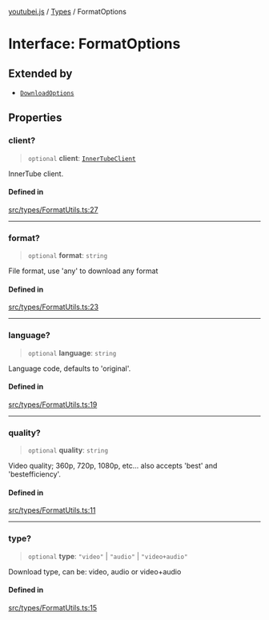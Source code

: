 [youtubei.js](../../../README.md) / [Types](../README.md) / FormatOptions

# Interface: FormatOptions

## Extended by

- [`DownloadOptions`](DownloadOptions.md)

## Properties

### client?

> `optional` **client**: [`InnerTubeClient`](../type-aliases/InnerTubeClient.md)

InnerTube client.

#### Defined in

[src/types/FormatUtils.ts:27](https://github.com/LuanRT/YouTube.js/blob/eb21af33db708f0355f4fb15881f5d4fabc7b06c/src/types/FormatUtils.ts#L27)

***

### format?

> `optional` **format**: `string`

File format, use 'any' to download any format

#### Defined in

[src/types/FormatUtils.ts:23](https://github.com/LuanRT/YouTube.js/blob/eb21af33db708f0355f4fb15881f5d4fabc7b06c/src/types/FormatUtils.ts#L23)

***

### language?

> `optional` **language**: `string`

Language code, defaults to 'original'.

#### Defined in

[src/types/FormatUtils.ts:19](https://github.com/LuanRT/YouTube.js/blob/eb21af33db708f0355f4fb15881f5d4fabc7b06c/src/types/FormatUtils.ts#L19)

***

### quality?

> `optional` **quality**: `string`

Video quality; 360p, 720p, 1080p, etc... also accepts 'best' and 'bestefficiency'.

#### Defined in

[src/types/FormatUtils.ts:11](https://github.com/LuanRT/YouTube.js/blob/eb21af33db708f0355f4fb15881f5d4fabc7b06c/src/types/FormatUtils.ts#L11)

***

### type?

> `optional` **type**: `"video"` \| `"audio"` \| `"video+audio"`

Download type, can be: video, audio or video+audio

#### Defined in

[src/types/FormatUtils.ts:15](https://github.com/LuanRT/YouTube.js/blob/eb21af33db708f0355f4fb15881f5d4fabc7b06c/src/types/FormatUtils.ts#L15)
